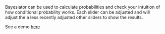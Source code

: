 Bayesiator can be used to calculate probabilities and check your intuition of how conditional probability works. Each slider can be adjusted and will adjust the a less recently adjusted other sliders to show the results.

See a demo [here](https://robinmessage.github.io/bayesiator/)
